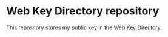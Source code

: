 # Web Key Directory repository

This repository stores my public key in the [Web Key Directory](https://wiki.gnupg.org/WKD).

